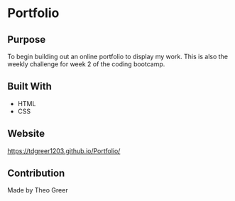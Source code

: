# Portfolio
 
## Purpose

To begin building out an online portfolio to display my work. This is also the weekly challenge for week 2 of the coding bootcamp. 

## Built With

* HTML
* CSS

## Website

https://tdgreer1203.github.io/Portfolio/

## Contribution

Made by Theo Greer
